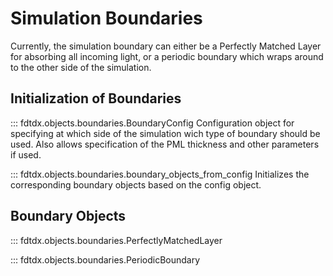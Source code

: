# Simulation Boundaries
Currently, the simulation boundary can either be a Perfectly Matched Layer for absorbing all incoming light, or a periodic boundary which wraps around to the other side of the simulation.

## Initialization of Boundaries
::: fdtdx.objects.boundaries.BoundaryConfig
Configuration object for specifying at which side of the simulation wich type of boundary should be used. Also allows specification of the PML thickness and other parameters if used.

::: fdtdx.objects.boundaries.boundary_objects_from_config
Initializes the corresponding boundary objects based on the config object.

## Boundary Objects
::: fdtdx.objects.boundaries.PerfectlyMatchedLayer

::: fdtdx.objects.boundaries.PeriodicBoundary